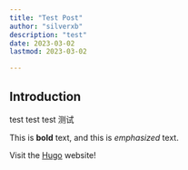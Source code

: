 ```yaml
---
title: "Test Post"
author: "silverxb"
description: "test"
date: 2023-03-02
lastmod: 2023-03-02

---
```


## Introduction

test test test 测试

This is **bold** text, and this is *emphasized* text.

Visit the [Hugo](https://gohugo.io) website!
